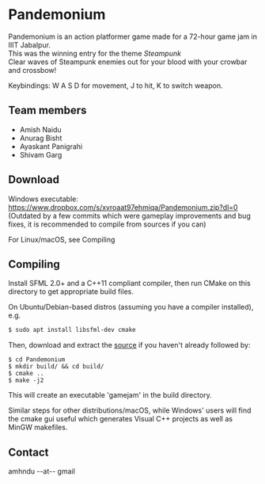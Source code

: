 Pandemonium
========================

Pandemonium is an action platformer game made for a 72-hour game jam in IIIT Jabalpur.   
This was the winning entry for the theme *Steampunk*   
Clear waves of Steampunk enemies out for your blood with your crowbar and crossbow!

Keybindings: W A S D for movement, J to hit, K to switch weapon.


Team members
-------------------------


* Amish Naidu
* Anurag Bisht
* Ayaskant Panigrahi
* Shivam Garg


Download
-----------------------

Windows executable: https://www.dropbox.com/s/xvroaat97ehmiqa/Pandemonium.zip?dl=0 
(Outdated by a few commits which were gameplay improvements and bug fixes, it is recommended to compile from sources if you can)

For Linux/macOS, see Compiling

Compiling
----------------------

Install SFML 2.0+ and a C++11 compliant compiler, then run CMake on this directory to get appropriate build files.

On Ubuntu/Debian-based distros (assuming you have a compiler installed), e.g.

```sh
$ sudo apt install libsfml-dev cmake
```

Then, download and extract the [source](https://github.com/amhndu/Pandemonium/archive/master.zip) if you haven't already followed by:

```
$ cd Pandemonium
$ mkdir build/ && cd build/
$ cmake ..
$ make -j2
```

This will create an executable 'gamejam' in the build directory.

Similar steps for other distributions/macOS, while Windows' users will find the cmake gui useful which generates Visual C++ projects as well as MinGW makefiles.


Contact
--------------------------
amhndu --at-- gmail


